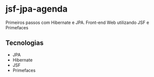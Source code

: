 # jsf-jpa-agenda
Primeiros passos com Hibernate e JPA. Front-end Web utilizando JSF e Primefaces
## Tecnologias
* JPA
* Hibernate
* JSF
* Primefaces
